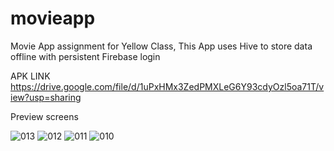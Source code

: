 # movieapp

Movie App assignment for Yellow Class, 
This App uses Hive to store data offline with persistent Firebase login

APK LINK
https://drive.google.com/file/d/1uPxHMx3ZedPMXLeG6Y93cdyOzl5oa71T/view?usp=sharing


Preview screens

![013](https://user-images.githubusercontent.com/43215674/129526870-f18f2dad-fc9d-4169-8964-8d0cdf74c515.jpeg)
![012](https://user-images.githubusercontent.com/43215674/129526877-8e2ceaf6-5c11-4885-997a-1a4ad2b56e5d.jpeg)
![011](https://user-images.githubusercontent.com/43215674/129526882-aded1a18-c81c-40fe-b92f-62f219346ea2.jpeg)
![010](https://user-images.githubusercontent.com/43215674/129526898-e0549286-7793-423a-b0e8-bf89b2ffccef.jpeg)

